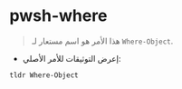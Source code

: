 # pwsh-where

> هذا الأمر هو اسم مستعار لـ `Where-Object`.

- إعرض التوثيقات للأمر الأصلي:

`tldr Where-Object`
